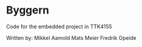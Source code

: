 # Byggern
Code for the embedded project in TTK4155



Written by:
Mikkel Aamold
Mats Meier
Fredrik Opeide
